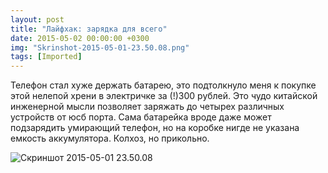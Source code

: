 ```yaml
---
layout: post
title: "Лайфхак: зарядка для всего"
date: 2015-05-02 00:00:00 +0300
img: "Skrinshot-2015-05-01-23.50.08.png"
tags: [Imported]
---
```


Телефон стал хуже держать батарею, это подтолкнуло меня к покупке этой нелепой хрени в электричке за (!)300 рублей. Это чудо китайской инженерной мысли позволяет заряжать до четырех различных устройств от юсб порта. Сама батарейка вроде даже может подзарядить умирающий телефон, но на коробке нигде не указана емкость аккумулятора. Колхоз, но прикольно.

![Скриншот 2015-05-01 23.50.08](/blog/assets/img/Skrinshot-2015-05-01-23.50.08.png)
